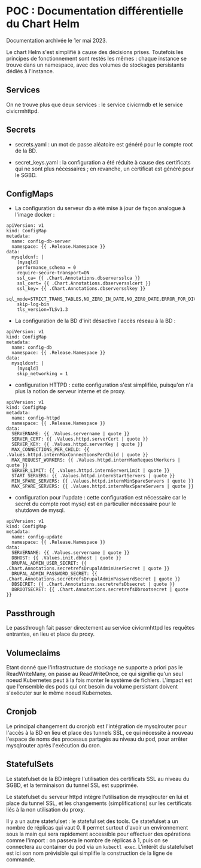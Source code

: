 # POC : Documentation différentielle du Chart Helm

Documentation archivée le 1er mai 2023.

Le chart Helm s'est simplifié à cause des décisions prises. Toutefois les principes de fonctionnement sont restés les mêmes : chaque instance se trouve dans un namespace, avec des volumes de stockages persistants dédiés à l'instance.

## Services

On ne trouve plus que deux services : le service civicrmdb et le service civicrmhttpd.

## Secrets

* secrets.yaml : un mot de passe aléatoire est généré pour le compte root de la BD.

* secret_keys.yaml : la configuration a été réduite à cause des certificats qui ne sont plus nécessaires ; en revanche, un certificat est généré pour le SGBD.

## ConfigMaps

* La configuration du serveur db a été mise à jour de façon analogue à l'image docker : 

```helm
apiVersion: v1
kind: ConfigMap
metadata:
  name: config-db-server
  namespace: {{ .Release.Namespace }}
data:
  mysqldcnf: |
    [mysqld]
    performance_schema = 0
    require-secure-transport=ON
    ssl_ca= {{ .Chart.Annotations.dbserversslca }}
    ssl_cert= {{ .Chart.Annotations.dbserversslcert }}
    ssl_key= {{ .Chart.Annotations.dbserversslkey }}
    sql_mode=STRICT_TRANS_TABLES,NO_ZERO_IN_DATE,NO_ZERO_DATE,ERROR_FOR_DIVISION_BY_ZERO,NO_ENGINE_SUBSTITUTION
    skip-log-bin
    tls_version=TLSv1.3

```
 
* La configuration de la BD d'init désactive l'accès réseau à la BD : 

```helm
apiVersion: v1
kind: ConfigMap
metadata:
  name: config-db
  namespace: {{ .Release.Namespace }}
data:
  mysqldcnf: |
    [mysqld]
    skip_networking = 1
```

* configuration HTTPD : cette configuration s'est simplifiée, puisqu'on n'a plus la notion de serveur interne et de proxy.

``` helm
apiVersion: v1
kind: ConfigMap
metadata:
  name: config-httpd
  namespace: {{ .Release.Namespace }}
data:
  SERVERNAME: {{ .Values.servername | quote }}
  SERVER_CERT: {{ .Values.httpd.serverCert | quote }}
  SERVER_KEY: {{ .Values.httpd.serverKey | quote }}
  MAX_CONNECTIONS_PER_CHILD: {{ .Values.httpd.internMaxConnectionsPerChild | quote }}
  MAX_REQUEST_WORKERS: {{ .Values.httpd.internMaxRequestWorkers | quote }}
  SERVER_LIMIT: {{ .Values.httpd.internServerLimit | quote }}
  START_SERVERS: {{ .Values.httpd.internStartServers | quote }}
  MIN_SPARE_SERVERS: {{ .Values.httpd.internMinSpareServers | quote }}
  MAX_SPARE_SERVERS: {{ .Values.httpd.internMaxSpareServers | quote }}

```

* configuration pour l'update : cette configuration est nécessaire car le secret du compte root mysql est en particulier nécessaire pour le shutdown de mysql.

``` helm
apiVersion: v1
kind: ConfigMap
metadata:
  name: config-update
  namespace: {{ .Release.Namespace }}
data:
  SERVERNAME: {{ .Values.servername | quote }}
  DBHOST: {{ .Values.init.dbhost | quote }}
  DRUPAL_ADMIN_USER_SECRET: {{ .Chart.Annotations.secretrefsDrupalAdminUserSecret | quote }}
  DRUPAL_ADMIN_PASSWORD_SECRET: {{ .Chart.Annotations.secretrefsDrupalAdminPasswordSecret | quote }}
  DBSECRET: {{ .Chart.Annotations.secretrefsDbsecret | quote }}
  DBROOTSECRET: {{ .Chart.Annotations.secretrefsDbrootsecret | quote }}

```

## Passthrough

Le passthrough fait passer directement au service civicrmhttpd les requêtes entrantes, en lieu et place du proxy.

## Volumeclaims

Etant donné que l'infrastructure de stockage ne supporte a priori pas le ReadWriteMany, on passe au ReadWriteOnce, ce qui signifie qu'un seul noeud Kubernetes peut à la fois monter le système de fichiers. L'impact est que l'ensemble des pods qui ont besoin du volume persistant doivent s'exécuter sur le même noeud Kubernetes.

## Cronjob
Le principal changement du cronjob est l'intégration de mysqlrouter pour l'accès à la BD en lieu et place des tunnels SSL, ce qui nécessite à nouveau l'espace de noms des processus partagés au niveau du pod, pour arrêter mysqlrouter après l'exécution du cron.

## StatefulSets

Le statefulset de la BD intègre l'utilisation des certificats SSL au niveau du SGBD, et la terminaison du tunnel SSL est supprimée.

Le statefulset du serveur httpd intègre l'utilisation de mysqlrouter en lui et place du tunnel SSL, et les changements (simplifications) sur les certificats liés à la non utilisation du proxy.

Il y a un autre statefulset : le stateful set des tools. Ce statefulset a un nombre de réplicas qui vaut 0. Il permet surtout d'avoir un environnement sous la main qui sera rapidement accessible pour effectuer des opérations comme l'import : on passera le nombre de réplicas à 1, puis on se connectera au container du pod via un `kubectl exec`. L'intérêt du statefulset est ici son nom prévisible qui simplifie la construction de la ligne de commande.
